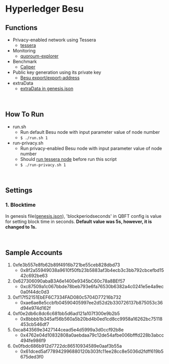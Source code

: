 # Hyperledger Besu 

## Functions

- Privacy-enabled network using Tessera
    - [tessera](./tessera/README.md)
- Monitoring
    - [quoroum-explorer](./monitoring/explorer/README.md)
- Benchmark
    - [Caliper](./benchmark/README.md)
- Public key generation using its private key
    - [Besu export/export-address](./nodes/keymapping.sh)
- extraData
    - [extraData in genesis.json](./config/README.md)

<br>

## How To Run

- run.sh
    - Run default Besu node with input parameter value of node number
    - ```$ ./run.sh 1```
- run-privacy.sh
    - Run privacy-enabled Besu node with input parameter value of node number
    - Should [run tessera node](./tessera/README.md) before run this script
    - ```$ ./run-privacy.sh 1```

<br>

## Settings

### 1. Blocktime

In genesis file([genesis.json](./genesis.json)), 'blockperiodseconds' in QBFT config is value for setting block time in seconds. **Default value was 5s, however, it is changed to 1s.**

<br>

## Sample Accounts

1. 0xfe3b557e8fb62b89f4916b721be55ceb828dbd73
    - 0x8f2a55949038a9610f50fb23b5883af3b4ecb3c3bb792cbcefbd1542c692be63
2. 0x627306090abaB3A6e1400e9345bC60c78a8BEf57
    - 0xc87509a1c067bbde78beb793e6fa76530b6382a4c0241e5e4a9ec0a0f44dc0d3
3. 0xf17f52151EbEF6C7334FAD080c5704D77216b732
    - 0xae6ae8e5ccbfb04590405997ee2d52d2b330726137b875053c36d94e974d162f
4. 0xf0e2db6c8dc6c681bb5d6ad121a107f300e9b2b5
    - 0x8bbbb1b345af56b560a5b20bd4b0ed1cd8cc9958a16262bc75118453cb546df7
5. 0xca843569e3427144cead5e4d5999a3d0ccf92b8e
    - 0x4762e04d10832808a0aebdaa79c12de54afbe006bfffd228b3abcc494fe986f9
6. 0x0fbdc686b912d7722dc86510934589e0aaf3b55a
    - 0x61dced5af778942996880120b303fc11ee28cc8e5036d2fdff619b5675ded3f0
